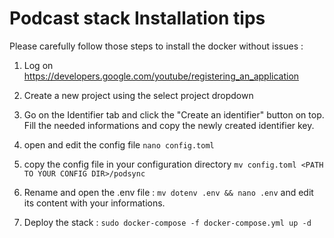 # Podcast stack Installation tips

Please carefully follow those steps to install the docker without issues :

1. Log on https://developers.google.com/youtube/registering_an_application

2. Create a new project using the select project dropdown

3. Go on the Identifier tab and click the "Create an identifier" button on top. Fill the needed informations and copy the newly created identifier key.

4. open and edit the config file ```nano config.toml```

5. copy the config file in your configuration directory ```mv config.toml <PATH TO YOUR CONFIG DIR>/podsync```

5. Rename and open the .env file : ```mv dotenv .env && nano .env``` and edit its content with your informations.

9. Deploy the stack : ```sudo docker-compose -f docker-compose.yml up -d```